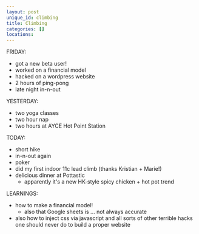 ```yaml
---
layout: post
unique_id: climbing
title: Climbing
categories: []
locations: 
---
```


FRIDAY:
* got a new beta user!
* worked on a financial model
* hacked on a wordpress website
* 2 hours of ping-pong
* late night in-n-out

YESTERDAY:
* two yoga classes
* two hour nap
* two hours at AYCE Hot Point Station

TODAY:
* short hike
* in-n-out again
* poker
* did my first indoor 11c lead climb (thanks Kristian + Marie!)
* delicious dinner at Pottastic
  * apparently it's a new HK-style spicy chicken + hot pot trend

LEARNINGS:
* how to make a financial model!
  * also that Google sheets is ... not always accurate
* also how to inject css via javascript and all sorts of other terrible hacks one should never do to build a proper website
